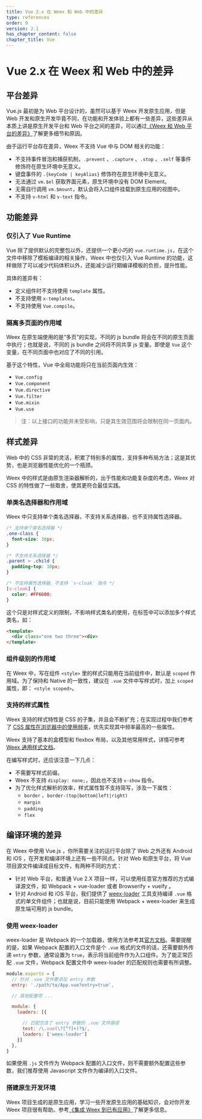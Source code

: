 ```yaml
---
title: Vue 2.x 在 Weex 和 Web 中的差异
type: references
order: 9
version: 2.1
has_chapter_content: false
chapter_title: Vue
---
```



# Vue 2.x 在 Weex 和 Web 中的差异

## 平台差异

Vue.js 最初是为 Web 平台设计的，虽然可以基于 Weex 开发原生应用，但是 Web 开发和原生开发毕竟不同，在功能和开发体验上都有一些差异，这些差异从本质上讲是原生开发平台和 Web 平台之间的差异，可以通过[《Weex 和 Web 平台的差异》](../platform-difference.html)了解更多细节和原因。

由于运行平台存在差异，Weex 不支持 Vue 中与 DOM 相关的功能：

+ 不支持事件冒泡和捕获机制，`.prevent` 、`.capture` 、`.stop` 、`.self` 等事件修饰符在原生环境中无意义。
+ 键盘事件的 `.{keyCode | keyAlias}` 修饰符在原生环境中无意义。
+ 无法通过 `vm.$el` 获取界面元素，原生环境中没有 DOM Element。
+ 无需自行调用 `vm.$mount`，默认会将入口组件挂载到原生应用的视图中。
+ 不支持 `v-html` 和 `v-text` 指令。

## 功能差异

### 仅引入了 Vue Runtime

Vue 除了提供默认的完整包以外，还提供一个更小巧的 `vue.runtime.js`，在这个文件中移除了模板编译的相关操作，Weex 中也仅引入 Vue Runtime 的功能，这样做除了可以减少代码体积以外，还能减少运行期编译模板的负担，提升性能。

具体的差异有：

+ 定义组件时不支持使用 `template` 属性。
+ 不支持使用 `x-templates`。
+ 不支持使用 `Vue.compile`。

### 隔离多页面的作用域

Weex 在原生端使用的是“多页”的实现，不同的 js bundle 将会在不同的原生页面中执行；也就是说，不同的 js bundle 之间将不同共享 js 变量。即使是 `Vue` 这个变量，在不同页面中也对应了不同的引用。

基于这个特性，Vue 中全局功能将只在当前页面内生效：

+ `Vue.config`
+ `Vue.component`
+ `Vue.directive`
+ `Vue.filter`
+ `Vue.mixin`
+ `Vue.use`

> 注：以上接口的功能并未受影响，只是其生效范围将会限制在同一页面内。

## 样式差异

Web 中的 CSS 非常的灵活，积累了特别多的属性，支持多种布局方法；这是其优势，也是浏览器性能优化的一个瓶颈。

Weex 中的样式是由原生渲染器解析的，出于性能和功能复杂度的考虑，Weex 对 CSS 的特性做了一些取舍，使其更符合最佳实践。

### 单类名选择器和作用域

Weex 中只支持单个类名选择器，不支持关系选择器，也不支持属性选择器。

```css
/* 支持单个类名选择器 */
.one-class {
  font-size: 36px;
}

/* 不支持关系选择器 */
.parent > .child {
  padding-top: 10px;
}

/* 不支持属性选择器，不支持 `v-cloak` 指令 */
[v-cloak] {
  color: #FF6600;
}
```

这个只是对样式定义的限制，不影响样式类名的使用，在标签中可以添加多个样式类名，如：

```html
<template>
  <div class="one two three"><div>
</template>
```

### 组件级别的作用域

在 Weex 中，写在组件 `<style>` 里的样式只能用在当前组件中，默认是 `scoped` 作用域。为了保持和 Native 的一致性，建议在 `.vue` 文件中写样式时，加上 `scoped` 属性，即： `<style scoped>`。

### 支持的样式属性

Weex 支持的样式特性是 CSS 的子集，并且会不断扩充；在实现过程中我们参考了 [CSS 属性在浏览器中的使用频率](https://gist.github.com/Jinjiang/ea6b403036b7287cf8b8508729b77ac0#css-properties)，优先实现其中频率最高的一些属性。

Weex 支持了基本的盒模型和 flexbox 布局，以及其他常用样式，详情可参考[Weex 通用样式文档](../common-style.html)。

在编写样式时，还应该注意一下几点：

+ 不需要写样式前缀。
+ Weex 不支持 `display: none;`，因此也不支持 `v-show` 指令。
+ 为了优化样式解析的效率，样式属性暂不支持简写，涉及一下属性：
  + `border` 、`border-(top|bottom|left|right)`
  + `margin`
  + `padding`
  + `flex`

## 编译环境的差异

在 Weex 中使用 Vue.js ，你所需要关注的运行平台除了 Web 之外还有 Android 和 iOS ，在开发和编译环境上还有一些不同点。针对 Web 和原生平台，将 Vue 项目源文件编译成目标文件，有两种不同的方式：

+ 针对 Web 平台，和普通 Vue 2.X 项目一样，可以使用任意官方推荐的方式编译源文件，如 Webpack + vue-loader 或者 Browserify + vueify 。
+ 针对 Android 和 iOS 平台，我们提供了 [weex-loader](https://github.com/weexteam/weex-loader) 工具支持编译 `.vue` 格式的单文件组件；也就是说，目前只能使用 Webpack + weex-loader 来生成原生端可用的 js bundle。

### 使用 weex-loader

weex-loader 是 Webpack 的一个加载器，使用方法参考其[官方文档](http://webpack.github.io/docs/using-loaders.html)。需要提醒的是，如果 Webpack 配置的入口文件是个 `.vue` 格式的文件的话，还需要额外传递 `entry` 参数，通常设置为 `true`，表示将当前组件作为入口组件。为了能正常匹配 `.vue` 文件，Webpack 配置文件中 weex-loader 的匹配规则也需要有所调整。

```js
module.exports = {
  // 针对 .vue 文件要添加 entry 参数
  entry: './path/to/App.vue?entry=true',

  // 其他配置项 ...

  module: {
    loaders: [{

      // 匹配包含了 entry 参数的 .vue 文件路径
      test: /\.vue(\?[^?]+)?$/,
      loaders: ['weex-loader']
    }]
  },
}
```

如果使用 `.js` 文件作为 Webpack 配置的入口文件，则不需要额外配置这些参数，我们推荐使用 Javascript 文件作为编译的入口文件。

### 搭建原生开发环境

Weex 项目生成的是原生应用，学习一些开发原生应用的基础知识，会对你开发 Weex 项目很有帮助。参考[《集成 Weex 到已有应用》](../../guide/integrate-to-your-app.html)了解更多信息。
